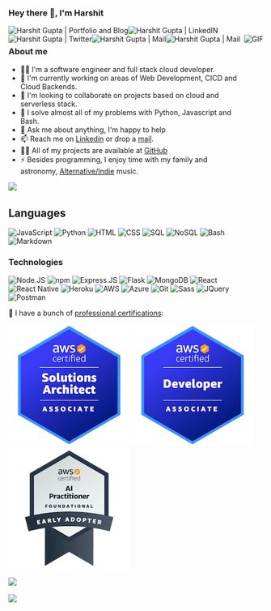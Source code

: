 ### Hey there :wave:, I'm Harshit 
 
<a href="https://harshit.dev">
  <img align="left" alt="Harshit Gupta | Portfolio and Blog" src="https://img.shields.io/badge/Website-FFA500?style=for-the-badge&logo=web&logoColor=white" />
</a>
<a href="https://www.linkedin.com/in/harshit9715">
  <img align="left" alt="Harshit Gupta | LinkedIN" src="https://img.shields.io/badge/LinkedIn-0077B5?style=for-the-badge&logo=linkedin&logoColor=white" />
</a>
<a href="https://twitter.com/harshit9715">
  <img align="left" alt="Harshit Gupta | Twitter" src="https://img.shields.io/badge/Twitter-1DA1F2?style=for-the-badge&logo=twitter&logoColor=white" />
</a>
<a href="https://mail.google.com/mail/?view=cm&fs=1&tf=1&to=harshit9715@gmail.com">
  <img align="left" alt="Harshit Gupta | Mail" src="https://img.shields.io/badge/Gmail-D14836?style=for-the-badge&logo=gmail&logoColor=white" />
</a>
<a href="https://t.me/iam9715">
  <img align="left" alt="Harshit Gupta | Mail" src="https://img.shields.io/badge/Telegram-2CA5E0?style=for-the-badge&logo=telegram&logoColor=white" />
</a>
<br>
<img height=250 align="right" src="https://harshit.dev/images/avtar.gif" alt="GIF" />

### About me

- 🙋‍♂️ I'm a software engineer and full stack cloud developer.
- 🔭 I'm currently working on areas of Web Development, CICD and Cloud Backends.
- 👯 I'm looking to collaborate on projects based on cloud and serverless stack.
- :wrench: I solve almost all of my problems with Python, Javascript and Bash.
- 💬 Ask me about anything, I'm happy to help
- 📫 Reach me on [Linkedin](https://www.linkedin.com/in/harshit9715) or drop a [mail](https://mail.google.com/mail/?view=cm&fs=1&tf=1&to=harshit9715@gmail.com).
- 👨‍💻 All of my projects are available at [GitHub](https://github.com/harshit9715?tab=repositories)
- ⚡ Besides programming, I enjoy time with my family and astronomy, [Alternative/Indie](https://youtube.com/playlist?list=RDb8yuTJyXWmI) music.

![](https://komarev.com/ghpvc/?username=harshit9715)
## Languages
 
![JavaScript](https://img.shields.io/badge/JavaScript-323330?&logo=javascript&logoColor=F7DF1E)
![Python](https://img.shields.io/badge/Python-14354C?&logo=python&logoColor=white)
![HTML](https://img.shields.io/badge/HTML5-E34F26?&logo=html5&logoColor=white)
![CSS](https://img.shields.io/badge/CSS3-1572B6?&logo=css3&logoColor=white)
![SQL](https://img.shields.io/badge/MySQL-00000F?&logo=mysql&logoColor=white)
![NoSQL](https://img.shields.io/badge/NoSQL-4EA94B?&logo=mongodb&logoColor=white)
![Bash](https://img.shields.io/badge/Shell_Script-121011?&logo=gnu-bash&logoColor=white)
![Markdown](https://img.shields.io/badge/Markdown-000000?&logo=markdown&logoColor=white)

### Technologies 

![Node.JS](https://img.shields.io/badge/Node.js-43853D?&logo=node.js&logoColor=white)
![npm](https://img.shields.io/badge/npm-000?&logo=npm)
![Express.JS](https://img.shields.io/badge/Express.js-404D59?)
![Flask](https://img.shields.io/badge/Flask-000000?&logo=flask&logoColor=white)
![MongoDB](https://img.shields.io/badge/MongoDB-4EA94B?&logo=mongodb&logoColor=white)
![React](https://img.shields.io/badge/React-20232A?&logo=react&logoColor=61DAFB)
![React Native](https://img.shields.io/badge/React_Native-20232A?&logo=react&logoColor=61DAFB)
![Heroku](https://img.shields.io/badge/Heroku-430098?&logo=heroku&logoColor=white)
![AWS](https://img.shields.io/badge/Amazon_AWS-232F3E?&logo=amazon-aws&logoColor=white)
![Azure](https://img.shields.io/badge/Microsoft_Azure-0089D6?&logo=microsoft-azure&logoColor=white)
![Git](https://img.shields.io/badge/Git-000?&logo=git)
![Sass](https://img.shields.io/badge/Sass-000?&logo=sass)
![JQuery](https://img.shields.io/badge/JQuery-000?&logo=jquery)
![Postman](https://img.shields.io/badge/Postman-000?&logo=postman)

:scroll: I have a bunch of [professional certifications](https://www.youracclaim.com/users/harshit9715/badges):

![AWS Solutions Architect](./.images/AWS%20Certified%20Solutions%20Architect%20Badge.png)
![AWS Developer Associate](./.images/AWS%20Certified%20Developer%20Associate%20Badge.png)
![AWS AI Practitioner](./.images/AWS%20Certified%20AI%20Practitioner%20Badge.png)

[![](https://img.shields.io/website-up-down-green-red/http/monip.org.svg)](https://harshit.dev)

![](https://hit.yhype.me/github/profile?user_id=55243567)
